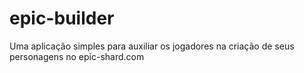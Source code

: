 # epic-builder
Uma aplicação simples para auxiliar os jogadores na criação de seus personagens no epic-shard.com
